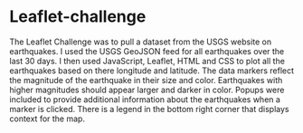 # Leaflet-challenge
The Leaflet Challenge was to pull a dataset from the USGS website on earthquakes. I used the USGS GeoJSON feed for all earthquakes over the last 30 days. I then used JavaScript, Leaflet, HTML and CSS to plot all the earthquakes based on there longitude and latitude. The data markers reflect the magnitude of the earthquake in their size and color. Earthquakes with higher magnitudes should appear larger and darker in color. Popups were included to provide additional information about the earthquakes when a marker is clicked. There is a legend in the bottom right corner that displays context for the map.
